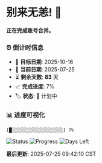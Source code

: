 # 别来无恙! 👋

**正在完成账号合并。**

### ⏰ 倒计时信息

- 🎯 **目标日期**: 2025-10-16
- 📅 **当前日期**: 2025-07-25  
- ⏳ **剩余天数**: **83** 天
- 📈 **完成进度**: 7%
- 🏷️ **状态**: 📅 计划中

### 📊 进度可视化

```
[█░░░░░░░░░░░░░░░░░░░] 7%
```

![Status](https://img.shields.io/badge/状态-计划中-blue)
![Progress](https://img.shields.io/badge/进度-7%25-blue)
![Days Left](https://img.shields.io/badge/剩余天数-83-orange)

**最后更新**: 2025-07-25 09:42:10 CST

